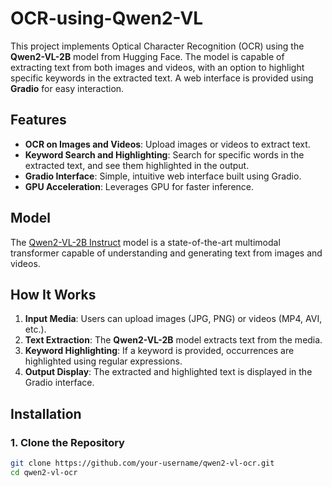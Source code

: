 # OCR-using-Qwen2-VL

This project implements Optical Character Recognition (OCR) using the **Qwen2-VL-2B** model from Hugging Face. The model is capable of extracting text from both images and videos, with an option to highlight specific keywords in the extracted text. A web interface is provided using **Gradio** for easy interaction.

## Features

- **OCR on Images and Videos**: Upload images or videos to extract text.
- **Keyword Search and Highlighting**: Search for specific words in the extracted text, and see them highlighted in the output.
- **Gradio Interface**: Simple, intuitive web interface built using Gradio.
- **GPU Acceleration**: Leverages GPU for faster inference.

## Model

The [Qwen2-VL-2B Instruct](https://huggingface.co/Qwen/Qwen2-VL-2B-Instruct) model is a state-of-the-art multimodal transformer capable of understanding and generating text from images and videos.

## How It Works

1. **Input Media**: Users can upload images (JPG, PNG) or videos (MP4, AVI, etc.).
2. **Text Extraction**: The **Qwen2-VL-2B** model extracts text from the media.
3. **Keyword Highlighting**: If a keyword is provided, occurrences are highlighted using regular expressions.
4. **Output Display**: The extracted and highlighted text is displayed in the Gradio interface.

## Installation

### 1. Clone the Repository

```bash
git clone https://github.com/your-username/qwen2-vl-ocr.git
cd qwen2-vl-ocr
